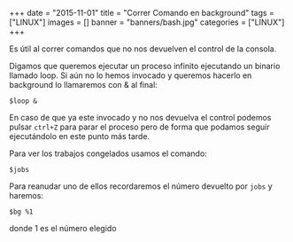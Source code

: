 +++
date = "2015-11-01"
title = "Correr Comando en background"
tags = ["LINUX"]
images = []
banner = "banners/bash.jpg"
categories = ["LINUX"]
+++

Es útil al correr comandos que no nos devuelven el control de la consola.
<!--more-->

Digamos que queremos ejecutar un proceso infinito ejecutando un binario llamado loop.
Si aún no lo hemos invocado y queremos hacerlo en background lo llamaremos con & al final:

	$loop &

En caso de que ya este invocado y no nos devuelva el control podemos pulsar `ctrl+Z` para parar el proceso pero de forma que podamos seguir ejecutándolo en este punto más tarde.

Para ver los trabajos congelados usamos el comando:

	$jobs

Para reanudar uno de ellos recordaremos el número devuelto por `jobs` y haremos:

	$bg %1

donde 1 es el número elegido
